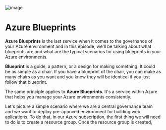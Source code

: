 ![image](https://github.com/user-attachments/assets/c025ae9a-3599-4cc6-b64a-4c9eeb74169f)

# Azure Blueprints

**Azure Blueprints** is the last service when it comes to the governance of your Azure environment and in this episode, we'll be talking about what blueprints are and what are the typical scenarios for using blueprints in your Azure environments.

**Blueprint** is a guide, a pattern, or a design for making something. It could be as simple as a chair. If you have a blueprint of the chair, you can make as many chairs as you want and you know they will be identical if you just follow that blueprint.

The same principle applies to **Azure Blueprints**. It's a service within Azure that helps you manage your Azure environments consistently.

Let's picture a simple scenario where we are a central governance team and we want to deploy pre-appoved environment for building web aplications. To do that, in our Azure subscription, the first thing we will need to do is to create a resource group. Once the resource group is created, 

